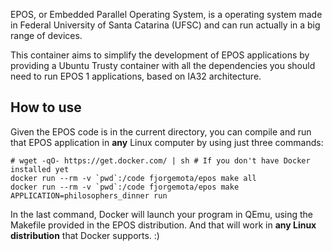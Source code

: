 EPOS, or Embedded Parallel Operating System, is a operating system made in Federal University of Santa Catarina (UFSC) and can run actually in a big range of devices.

This container aims to simplify the development of EPOS applications by providing a Ubuntu Trusty container with all the dependencies you should need to run EPOS 1 applications, based on IA32 architecture.

## How to use

Given the EPOS code is in the current directory, you can compile and run that EPOS application in **any** Linux computer by using just three commands:

```
# wget -qO- https://get.docker.com/ | sh # If you don't have Docker installed yet
docker run --rm -v `pwd`:/code fjorgemota/epos make all
docker run --rm -v `pwd`:/code fjorgemota/epos make APPLICATION=philosophers_dinner run
```

In the last command, Docker will launch your program in QEmu, using the Makefile provided in the EPOS distribution. And that will work in **any Linux distribution** that Docker supports. :)
